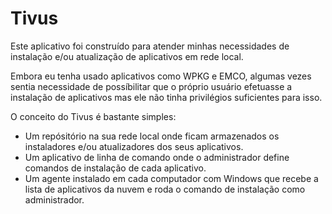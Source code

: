 # Tivus

Este aplicativo foi construído para atender minhas necessidades de instalação e/ou atualização de aplicativos em rede local.

Embora eu tenha usado aplicativos como WPKG e EMCO, algumas vezes sentia necessidade de possíbilitar que o próprio usuário efetuasse a instalação de aplicativos mas ele não tinha privilégios suficientes para isso.

O conceito do Tivus é bastante simples:

- Um repósitório na sua rede local onde ficam armazenados os instaladores e/ou atualizadores dos seus aplicativos.
- Um aplicativo de linha de comando onde o administrador define comandos de instalação de cada aplicativo.
- Um agente instalado em cada computador com Windows que recebe a lista de aplicativos da nuvem e roda o comando de instalação como administrador.
